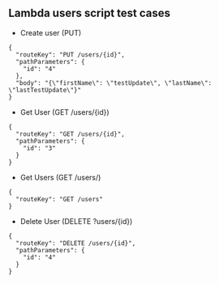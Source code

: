 ## Lambda users script test cases




* Create user (PUT)
~~~
{
  "routeKey": "PUT /users/{id}",
  "pathParameters": {
    "id": "4"
  },
  "body": "{\"firstName\": \"testUpdate\", \"lastName\": \"lastTestUpdate\"}"
}
~~~

* Get User (GET /users/{id})

~~~
{
  "routeKey": "GET /users/{id}",
  "pathParameters": {
    "id": "3"
  }
}
~~~

* Get Users (GET /users/)
~~~
{
  "routeKey": "GET /users"
}
~~~

* Delete User (DELETE ?users/{id})
~~~
{
  "routeKey": "DELETE /users/{id}",
  "pathParameters": {
    "id": "4"
  }
}
~~~
